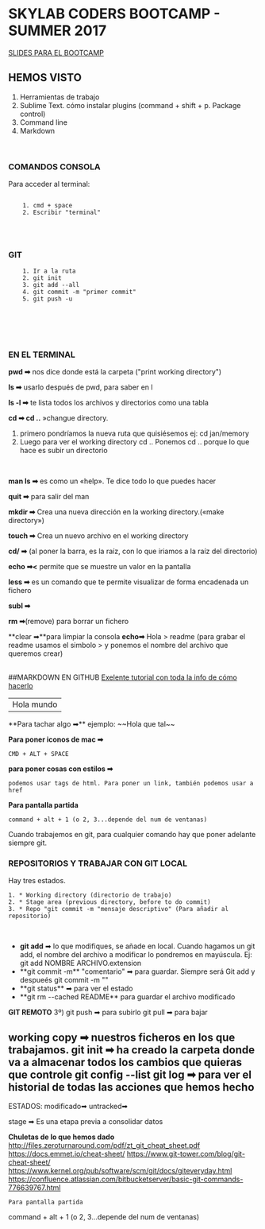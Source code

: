 <h1>SKYLAB CODERS BOOTCAMP - SUMMER 2017</h1>

<a href="https://skylabcoders.github.io/bootcamp-julio2017/">SLIDES PARA EL BOOTCAMP</a>





<h2>HEMOS VISTO</h2>

<ol>
<li> Herramientas de trabajo</li>
<li> Sublime Text. cómo instalar plugins (command + shift + p. Package control)</li>
<li> Command line</li>
<li> Markdown</li>
</ol>
<br>


<h3>COMANDOS CONSOLA</h3> 

Para acceder al terminal:
```
    
    1. cmd + space
    2. Escribir "terminal"
    
```

<br>



<h3>GIT</h3>


```
    1. Ir a la ruta
    2. git init
    3. git add --all
    4. git commit -m "primer commit"
    5. git push -u
```
<br>
<br>
<br>




## <h3>EN EL TERMINAL</h3>


**pwd    ➡** nos dice donde está la carpeta ("print working directory")

**ls     ➡** usarlo después de pwd, para saber en l

**ls -l  ➡** te lista todos los archivos y directorios como una tabla 

**cd ➡ cd ..** »changue directory. 
<ol>
    <li>primero pondríamos la nueva ruta que quisiésemos
ej: cd jan/memory</li>
    <li>Luego para ver el working directory 
cd ..
Ponemos cd .. porque lo que hace es subir un directorio </li>
</ol> 
<br>

**man ls ➡** es como un «help». Te dice todo lo que puedes hacer

**quit ➡** para salir del man

**mkdir ➡** Crea una nueva dirección en la working directory.(«make directory»)

**touch ➡** Crea un nuevo archivo en el working directory

**cd/ ➡** (al poner la barra, es la raíz, con lo que iriamos a la raíz del directorio)

**echo ➡<** permite que se muestre un valor en la pantalla

**less ➡** es un comando que te permite visualizar de forma encadenada un fichero

**subl ➡**

**rm ➡**(remove) para borrar un fichero

**clear ➡**para limpiar la consola
**echo➡** Hola > readme  (para grabar el readme usamos el simbolo > y ponemos el nombre del archivo que queremos crear)


<br>
##MARKDOWN EN GITHUB
<a href="https://guides.github.com/features/mastering-markdown/">Exelente tutorial con toda la info de cómo hacerlo</a>
<table><td>Hola mundo</td></table>
**Para tachar algo ➡** ejemplo: 
~~Hola que tal~~




**Para poner iconos de mac ➡**
```
CMD + ALT + SPACE 
```

**para poner cosas con estilos ➡** 
```
podemos usar tags de html. Para poner un link, también podemos usar a href

```

**Para pantalla partida** 
```
command + alt + 1 (o 2, 3...depende del num de ventanas)
```

Cuando trabajemos en git, para cualquier comando hay que poner adelante siempre git.
<br>

### REPOSITORIOS Y TRABAJAR CON GIT LOCAL
Hay tres estados.
```
1. * Working directory (directorio de trabajo)
2. * Stage area (previous directory, before to do commit)
3. * Repo "git commit -m "mensaje descriptivo" (Para añadir al repositorio)
```
<br>

<ul>
    <li><strong>git add</strong> ➡ lo que modifiques, se añade en local. Cuando hagamos un git add, el nombre del archivo a modificar lo pondremos en mayúscula. 
    Ej: git add NOMBRE ARCHIVO.extension</li>
    <li>**git commit -m**  "comentario" ➡ para guardar. Siempre será Git add y despueés git commit -m ""
    </li>
    <li>**git status** ➡ para ver el estado</li>
    <li>**git rm --cached README** para guardar el archivo modificado</li>
</ul>


**GIT REMOTO**
3º) git push ➡ para subirlo
git pull ➡ para bajar



working copy ➡ nuestros ficheros en los que trabajamos.
git init ➡ ha creado la carpeta donde va a almacenar todos los cambios que quieras que controle
git config --list
git log ➡ para ver el historial de todas las acciones que hemos hecho
-------
ESTADOS: 
modificado➡ 
untracked➡



stage ➡ Es una etapa previa a consolidar datos




**Chuletas de lo que hemos dado**
http://files.zeroturnaround.com/pdf/zt_git_cheat_sheet.pdf
https://docs.emmet.io/cheat-sheet/
https://www.git-tower.com/blog/git-cheat-sheet/
https://www.kernel.org/pub/software/scm/git/docs/giteveryday.html
https://confluence.atlassian.com/bitbucketserver/basic-git-commands-776639767.html

```
Para pantalla partida
```

command + alt + 1 (o 2, 3...depende del num de ventanas)
